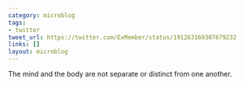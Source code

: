 ```yaml
---
category: microblog
tags:
- twitter
tweet_url: https://twitter.com/ExMember/status/191263160307679232
links: []
layout: microblog
---
```

The mind and the body are not separate or distinct from one another.
